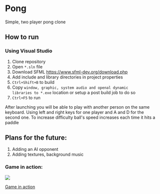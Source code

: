 # Pong
Simple, two player pong clone

## How to run
### Using Visual Studio
1. Clone repository
2. Open <code>*.sln</code> file 
3. Download SFML https://www.sfml-dev.org/download.php
4. Add include and library directories in project properties
5. <code>Ctrl+Shift+B</code> to build
6. Copy <code>window, graphic, system audio and openal dynamic libraries to *.exe</code> location or setup a post build job to do so
7. <code>Ctrl+F5</code> to run


After launching you will be able to play with another person on the same keyboard. Using left and right keys for one player and A and D for the second one.
To increase difficulty ball's speed increases each time it hits a paddle


## Plans for the future:
1. Adding an AI opponent
2. Adding textures, background music


### Game in action:
[![](http://img.youtube.com/vi/tIQc9uATlU4/0.jpg)](https://youtu.be/tIQc9uATlU4 "Game in action")

[Game in action](https://youtu.be/tIQc9uATlU4)
